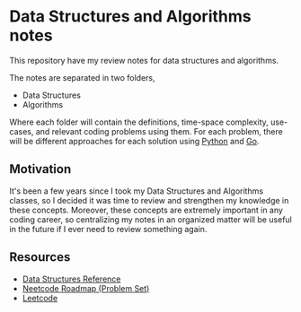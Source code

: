 # Data Structures and Algorithms notes
This repository have my review notes for data structures and algorithms.

The notes are separated in two folders,
* Data Structures
* Algorithms

Where each folder will contain the definitions, time-space complexity, use-cases, and relevant coding problems using them. For each problem, there will be different approaches for each solution using [Python](https://www.python.org/) and [Go](https://go.dev/).

## Motivation
It's been a few years since I took my Data Structures and Algorithms classes, so I decided it was time to review and strengthen my knowledge in these concepts. Moreover, these concepts are extremely important in any coding career, so centralizing my notes in an organized matter will be useful in the future if I ever need to review something again.

## Resources
* [Data Structures Reference](https://www.interviewcake.com/data-structures-reference)
* [Neetcode Roadmap (Problem Set)](https://neetcode.io/roadmap)
* [Leetcode](https://leetcode.com/)

